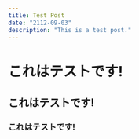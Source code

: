 ```yaml
---
title: Test Post
date: "2112-09-03"
description: "This is a test post."
---
```


# これはテストです!

## これはテストです!

### これはテストです!